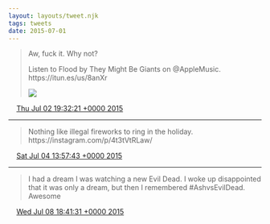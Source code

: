 ```yaml
---
layout: layouts/tweet.njk
tags: tweets
date: 2015-07-01
---
```


> Aw, fuck it\. Why not?  
>   
> Listen to Flood by They Might Be Giants on @AppleMusic\.  
> https://itun\.es/us/8anXr 
> 
> ![](../../media/616690896025878528-CI7tGj-WUAA8Lwo.jpg)

<img src="../../media/tweet.ico" width="12" /> [Thu Jul 02 19:32:21 +0000 2015](https://twitter.com/timwasson/status/616690896025878528)

----

> Nothing like illegal fireworks to ring in the holiday\. https://instagram\.com/p/4t3tVtRLaw/

<img src="../../media/tweet.ico" width="12" /> [Sat Jul 04 13:57:43 +0000 2015](https://twitter.com/timwasson/status/617331456088653824)

----

> I had a dream I was watching a new Evil Dead\. I woke up disappointed that it was only a dream, but then I remembered \#AshvsEvilDead\. Awesome

<img src="../../media/tweet.ico" width="12" /> [Wed Jul 08 18:41:31 +0000 2015](https://twitter.com/timwasson/status/618852430847971328)